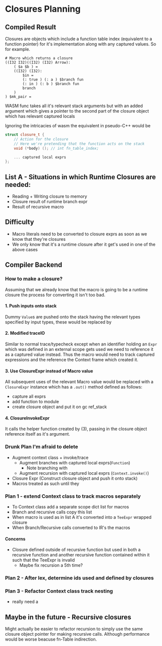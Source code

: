 # Closures Planning

## Compiled Result
<!--  -->
Closures are objects which include a function table index (equivalent to a function pointer) for it's implementation along with any captured values. So for example.

```phs
# Macro which returns a closure
((I32 I32)((I32) (I32) Arrow):
    ( $a $b ) =
    ((I32) (I32):
        $in =
        (: true ) (: a ) $branch fun
        (: in ) (: b ) $branch fun
        branch
    )
) $mk_pair =
```

WASM func takes all it's relevant stack arguments but with an added argument which gives a pointer to the second part of the closure object which has relevant captured locals

Ignoring the intricacies of wasm the equivalent in pseudo-C++ would be
```c++
struct closure_t {
    // Action for the closure
    // Here we're pretending that the function acts on the stack
    void (*body) (); // int fn_table_index;

    ... captured local exprs
};
```

## List A - Situations in which Runtime Closures are needed:
- Reading + Writing closure to memory
- Closure result of runtime branch expr
- Result of recursive macro

## Difficulty
- Macro literals need to be converted to closure exprs as soon as we know that they're closures
- We only know that it's a runtime closure after it get's used in one of the above cases

## Compiler Backend

### How to make a closure?
Assuming that we already know that the macro is going to be a runtime closure the process for converting it isn't too bad.

#### 1. Push inputs onto stack
Dummy `Value`s are pushed onto the stack having the relevant types specified by input types, these would be replaced by

#### 2. Modified traceIO
Similar to normal trace/typecheck except when an identifier holding an `Expr` which was defined in an external scope gets used we need to reference it as a captured value instead. Thus the macro would need to track captured expressions and the reference the Context frame which created it.

#### 3. Use ClosureExpr instead of Macro value
All subsequent uses of the relevant Macro value would be replaced with a `ClosureExpr` instance which has a `.out()` method defined as follows:
- capture all exprs
- add function to module
- create closure object and put it on gc ref_stack

#### 4. ClosureInvokeExpr
It calls the helper function created by (3), passing in the closure object reference itself as it's argument.

### Drunk Plan I'm afraid to delete
- Augment context class + invoke/trace
    - Augment branches with captured local exprs(`Function`)
        - Note branching with
    - Augment recursion with captured local exprs (`Context.invoke()`)
- Closure Expr (Construct closure object and push it onto stack)
- Macros treated as such until they

### Plan 1 - extend Context class to track macros separately
- To Context class add a separate scope dict list for macros
- Branch and recursive calls copy this list
- When macro is used as in list A it's converted into a `TeeExpr` wrapped closure
- When Branch/Recursive calls converted to IR's the macros

#### Concerns
- Closure defined outside of recursive function but used in both a recursive function and another recursive function contained within it such that the TeeExpr is invalid
    - Maybe fix recursion a 5th time?

### Plan 2 - After lex, determine ids used and defined by closures

### Plan 3 - Refactor Context class track nesting

- really need a

## Maybe in the future - Recursive closures
Might actually be easier to refactor recursion to simply use the same closure object pointer for making recursive calls. Although performance would be worse beacuse fn-Table indirection.